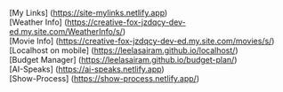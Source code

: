 [My Links] (https://site-mylinks.netlify.app)   
[Weather Info] (https://creative-fox-jzdqcy-dev-ed.my.site.com/WeatherInfo/s/)  
[Movie Info] (https://creative-fox-jzdqcy-dev-ed.my.site.com/movies/s/)  
[Localhost on mobile] (https://leelasairam.github.io/localhost/)   
[Budget Manager] (https://leelasairam.github.io/budget-plan/)   
[AI-Speaks] (https://ai-speaks.netlify.app)     
[Show-Process] (https://show-process.netlify.app/)     
